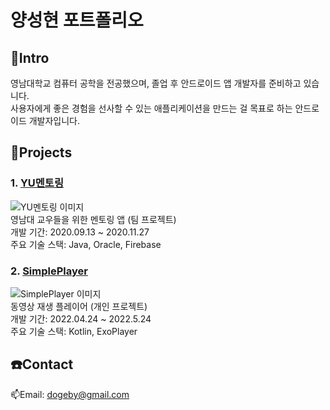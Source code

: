 # 양성현 포트폴리오<br/>
## 👦Intro
영남대학교 컴퓨터 공학을 전공했으며, 졸업 후 안드로이드 앱 개발자를 준비하고 있습니다.<br/>
사용자에게 좋은 경험을 선사할 수 있는 애플리케이션을 만드는 걸 목표로 하는 안드로이드 개발자입니다.<br/>
## 📝Projects
### 1. [YU멘토링](https://github.com/dogeby/YUMentoring)
![YU멘토링 이미지](https://user-images.githubusercontent.com/68229193/142297550-1faff9a6-1892-428b-af79-7d1c0209aea1.JPG)<br/>
영남대 교우들을 위한 멘토링 앱 (팀 프로젝트)<br/>
개발 기간: 2020.09.13 ~ 2020.11.27<br/>
주요 기술 스택: Java, Oracle, Firebase<br/>

### 2. [SimplePlayer](https://github.com/dogeby/SimplePlayer)
![SimplePlayer 이미지](https://user-images.githubusercontent.com/68229193/170886042-a57fa74e-f59f-478a-9767-4e6f3ce9c947.PNG)<br/>
동영상 재생 플레이어 (개인 프로젝트)<br/>
개발 기간: 2022.04.24 ~ 2022.5.24<br/>
주요 기술 스택: Kotlin, ExoPlayer<br/>

## ☎️Contact
📫Email: dogeby@gmail.com
